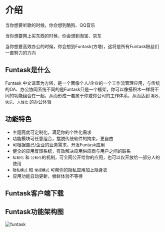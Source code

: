 # 介绍

当你想要听歌的时候，你会想到酷狗、QQ音乐

当你想要网上买东西的时候，你会想到淘宝、京东

当你想要高效办公的时候，你会想到Funtask(方塔)，这将是所有Funtask粉丝们一直努力的方向

## Funtask是什么

Funtask 中文谐音为方塔，是一个面像个人/企业的一个工作流管理应用，与传统的OA、办公协同系统不同的是Funtask只是一个框架，你可以像搭积木一样将不同的功能组合在一起，从而形成一套属于你或你公司的工作体系，从而达到 `高效`、`快乐`、`人性化` 的办公体验

## 功能特色

-   主题高度可定制化，满足你的个性化需求
-   功能模块可任意组合，摆脱传统软件的拘束，更自由
-   可根据自己/企业的业务需求，开发Funtask应用
-   健全的应用反馈系统，有效解决应用供应商与用户之间的联系
-   `私有化` 和 `公有化`的机制，可全网公开给你的应用，也可以仅开放给一部分人的使用
-   `隐私模式` 和 `常规模式` 可帮你的隐私应用加上隐身衣
-   应用功能自动更新，尝鲜体验不等待

## Funtask客户端下载

<download-helper></download-helper>

## Funtask功能架构图

![funtask](/framework.jpg)
